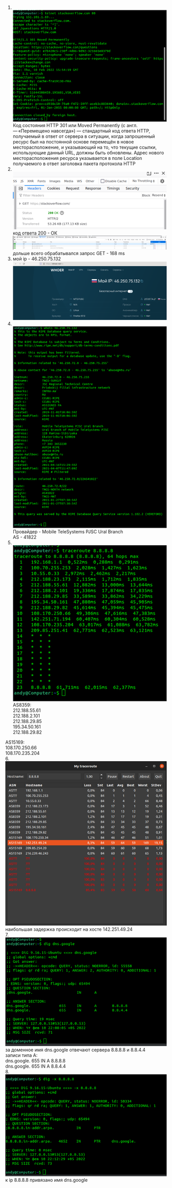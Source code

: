1. <br/>![img_11.png](img_11.png)
Код состояния HTTP 301 или Moved Permanently (с англ. — «Перемещено навсегда») — стандартный код ответа HTTP, получаемый в ответ от сервера в ситуации, когда запрошенный ресурс был на постоянной основе перемещён в новое месторасположение, и указывающий на то, что текущие ссылки, использующие данный URL, должны быть обновлены. Адрес нового месторасположения ресурса указывается в поле Location получаемого в ответ заголовка пакета протокола HTTP<br/>
2. <br/>![img_12.png](img_12.png)<br/>
код ответа 200 - ОК
![img_13.png](img_13.png)<br/>
дольше всего обрабатывался запрос GET - 168 ms<br/>
3. мой ip - 46.250.75.132<br/>
![img_14.png](img_14.png)<br/>
4. <br/>![img_15.png](img_15.png)<br/>
Провайдер - Mobile TeleSystems PJSC Ural Branch<br/>
AS - 41822<br/>
5. <br/>![img_16.png](img_16.png)<br/>
AS8359:<br/>
212.188.55.61 <br/>
212.188.2.101 <br/>
212.188.29.85 <br/>
195.34.50.161 <br/>
212.188.29.82 <br/>

AS15169:<br/>
108.170.250.66<br/>
108.170.235.204<br/>
6. <br/>![img_18.png](img_18.png)<br/>
наибольшая задержка происходит на хосте 142.251.49.24<br/>
7. <br/>![img_19.png](img_19.png)<br/>
за доменное имя dns.google отвечают сервера 8.8.8.8 и 8.8.4.4<br/>
записи типа А:<br/>
dns.google.		655	IN	A	8.8.8.8<br/>
dns.google.		655	IN	A	8.8.4.4<br/>
8.<br/>![img_20.png](img_20.png)<br/>
к ip 8.8.8.8 привязано имя dns.google
